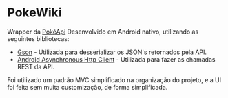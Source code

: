 # PokeWiki
Wrapper da [PokéApi](https://pokeapi.co)
Desenvolvido em Android nativo, utilizando as seguintes bibliotecas:
- [Gson](https://github.com/google/gson) - Utilizada para desserializar os JSON's retornados pela API.
- [Android Asynchronous Http Client](http://loopj.com/android-async-http/) - Utilizada para fazer as chamadas REST da API.

Foi utilizado um padrão MVC simplificado na organização do projeto, e a UI foi feita sem muita customização, de forma simplificada.

